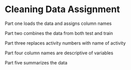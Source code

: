 # Cleaning Data Assignment

Part one loads the data and assigns column names

Part two combines the data from both test and train

Part three replaces activity numbers with name of activity

Part four column names are descriptive of variables

Part five summarizes the data
